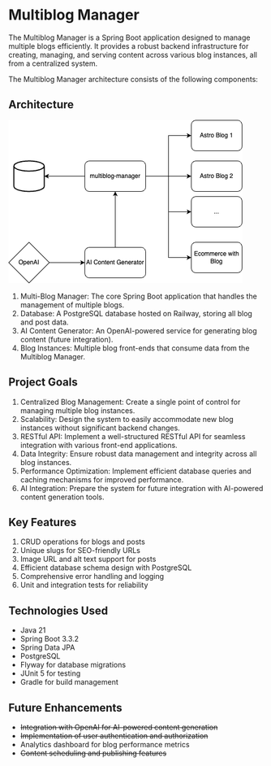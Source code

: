 # Multiblog Manager

The Multiblog Manager is a Spring Boot application designed to manage multiple blogs efficiently. It provides a robust backend infrastructure for creating, managing, and serving content across various blog instances, all from a centralized system.

The Multiblog Manager architecture consists of the following components:

## Architecture

![architecture](./documentation/multiblog-ai-generator.drawio.png)

1. Multi-Blog Manager: The core Spring Boot application that handles the management of multiple blogs.
2. Database: A PostgreSQL database hosted on Railway, storing all blog and post data.
3. AI Content Generator: An OpenAI-powered service for generating blog content (future integration).
4. Blog Instances: Multiple blog front-ends that consume data from the Multiblog Manager.

## Project Goals

1. Centralized Blog Management: Create a single point of control for managing multiple blog instances.
2. Scalability: Design the system to easily accommodate new blog instances without significant backend changes.
3. RESTful API: Implement a well-structured RESTful API for seamless integration with various front-end applications.
4. Data Integrity: Ensure robust data management and integrity across all blog instances.
5. Performance Optimization: Implement efficient database queries and caching mechanisms for improved performance.
6. AI Integration: Prepare the system for future integration with AI-powered content generation tools.

## Key Features

1. CRUD operations for blogs and posts
2. Unique slugs for SEO-friendly URLs
3. Image URL and alt text support for posts
4. Efficient database schema design with PostgreSQL
5. Comprehensive error handling and logging
6. Unit and integration tests for reliability

## Technologies Used

- Java 21
- Spring Boot 3.3.2
- Spring Data JPA
- PostgreSQL
- Flyway for database migrations
- JUnit 5 for testing
- Gradle for build management

## Future Enhancements

- ~~Integration with OpenAI for AI-powered content generation~~
- ~~Implementation of user authentication and authorization~~
- Analytics dashboard for blog performance metrics
- ~~Content scheduling and publishing features~~
